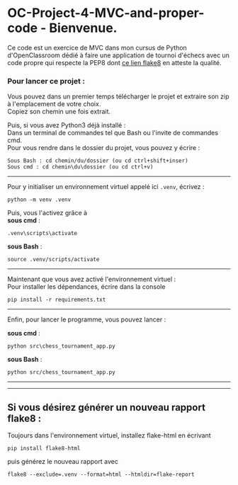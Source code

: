 # OC-Project-4-MVC-and-proper-code - Bienvenue.

Ce code est un exercice de MVC dans mon cursus de Python d'OpenClassroom
dédié à faire une application de tournoi d'échecs avec un code propre qui respecte la PEP8 dont
[ce lien flake8](https://rawcdn.githack.com/AlyxEugenot/OC-Project-4-MVC-and-proper-code/main/flake-report/index.html) en atteste la qualité.

### Pour lancer ce projet :

Vous pouvez dans un premier temps télécharger le projet et extraire son zip à l'emplacement de
votre choix.<br>
Copiez son chemin une fois extrait.

Puis, si vous avez Python3 déjà installé :  
Dans un terminal de commandes tel que Bash ou l'invite de commandes cmd.  
Pour vous rendre dans le dossier du projet, vous pouvez y écrire :

```
Sous Bash : cd chemin/du/dossier (ou cd ctrl+shift+inser)
Sous cmd : cd chemin\du\dossier (ou cd ctrl+v)
```

---

Pour y initialiser un environnement virtuel appelé ici `.venv`, écrivez :

```
python -m venv .venv
```

Puis, vous l'activez grâce à  
**sous cmd** :

```
.venv\scripts\activate
```

**sous Bash** :

```
source .venv/scripts/activate
```

---

Maintenant que vous avez activé l'environnement virtuel :  
Pour installer les dépendances, écrire dans la console

```
pip install -r requirements.txt
```

---

Enfin, pour lancer le programme, vous pouvez lancer :

**sous cmd** :

```
python src\chess_tournament_app.py
```

**sous Bash** :

```
python src/chess_tournament_app.py
```

---

---

## Si vous désirez générer un nouveau rapport flake8 :

Toujours dans l'environnement virtuel, installez flake-html en écrivant

```
pip install flake8-html
```

puis générez le nouveau rapport avec

```
flake8 --exclude=.venv --format=html --htmldir=flake-report
```
